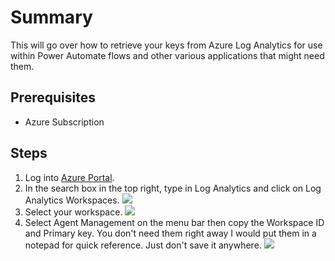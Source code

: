 # Summary
This will go over how to retrieve your keys from Azure Log Analytics for use within Power Automate flows and other various applications that might need them.

## Prerequisites
* Azure Subscription

## Steps
1. Log into [Azure Portal](https://portal.azure.com/#allservices).
2. In the search box in the top right, type in Log Analytics and click on Log Analytics Workspaces.
![](https://github.com/mattnovitsch/M365/tree/main/AzureLogAnalytics/ALA1.jpg)
3. Select your workspace.
![](https://github.com/mattnovitsch/M365/tree/main/AzureLogAnalytics/ALA2.jpg)
4. Select Agent Management on the menu bar then copy the Workspace ID and Primary key. You don't need them right away I would put them in a notepad for quick reference. Just don't save it anywhere.
![](https://github.com/mattnovitsch/M365/tree/main/AzureLogAnalytics/ALA3.jpg)
